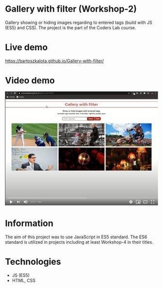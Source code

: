 # Gallery with filter (Workshop-2)
Gallery showing or hiding images regarding to entered tags (build with JS (ES5) and CSS). The project is the part of the Coders Lab course.

# Live demo
https://bartoszkalota.github.io/Gallery-with-filter/

# Video demo
[![Watch the video](./images/video-demo.jpg)](https://youtu.be/b8dj9WaV8YM)

# Information
The aim of this project was to use JavaScript in ES5 standard. The ES6 standard is utilized in projects including at least Workshop-4 in their titles.

# Technologies
* JS (ES5)
* HTML, CSS